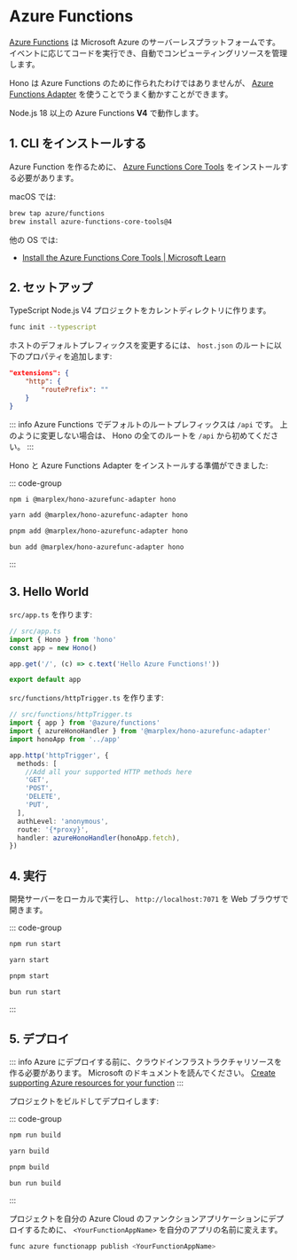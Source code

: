 # Azure Functions

[Azure Functions](https://azure.microsoft.com/en-us/products/functions) は Microsoft Azure のサーバーレスプラットフォームです。 イベントに応じてコードを実行でき、自動でコンピューティングリソースを管理します。

Hono は Azure Functions のために作られたわけではありませんが、 [Azure Functions Adapter](https://github.com/Marplex/hono-azurefunc-adapter) を使うことでうまく動かすことができます。

Node.js 18 以上の Azure Functions **V4** で動作します。

## 1. CLI をインストールする

Azure Function を作るために、 [Azure Functions Core Tools](https://learn.microsoft.com/en-us/azure/azure-functions/create-first-function-cli-typescript?pivots=nodejs-model-v4#install-the-azure-functions-core-tools) をインストールする必要があります。

macOS では:

```sh
brew tap azure/functions
brew install azure-functions-core-tools@4
```

他の OS では:

- [Install the Azure Functions Core Tools | Microsoft Learn](https://learn.microsoft.com/en-us/azure/azure-functions/create-first-function-cli-typescript?pivots=nodejs-model-v4#install-the-azure-functions-core-tools)

## 2. セットアップ

TypeScript Node.js V4 プロジェクトをカレントディレクトリに作ります。

```sh
func init --typescript
```

ホストのデフォルトプレフィックスを変更するには、 `host.json` のルートに以下のプロパティを追加します:

```json
"extensions": {
    "http": {
        "routePrefix": ""
    }
}
```

::: info
Azure Functions でデフォルトのルートプレフィックスは `/api` です。 上のように変更しない場合は、 Hono の全てのルートを `/api` から初めてください。
:::

Hono と Azure Functions Adapter をインストールする準備ができました:

::: code-group

```sh [npm]
npm i @marplex/hono-azurefunc-adapter hono
```

```sh [yarn]
yarn add @marplex/hono-azurefunc-adapter hono
```

```sh [pnpm]
pnpm add @marplex/hono-azurefunc-adapter hono
```

```sh [bun]
bun add @marplex/hono-azurefunc-adapter hono
```

:::

## 3. Hello World

`src/app.ts` を作ります:

```ts
// src/app.ts
import { Hono } from 'hono'
const app = new Hono()

app.get('/', (c) => c.text('Hello Azure Functions!'))

export default app
```

`src/functions/httpTrigger.ts` を作ります:

```ts
// src/functions/httpTrigger.ts
import { app } from '@azure/functions'
import { azureHonoHandler } from '@marplex/hono-azurefunc-adapter'
import honoApp from '../app'

app.http('httpTrigger', {
  methods: [
    //Add all your supported HTTP methods here
    'GET',
    'POST',
    'DELETE',
    'PUT',
  ],
  authLevel: 'anonymous',
  route: '{*proxy}',
  handler: azureHonoHandler(honoApp.fetch),
})
```

## 4. 実行

開発サーバーをローカルで実行し、 `http://localhost:7071` を Web ブラウザで開きます。

::: code-group

```sh [npm]
npm run start
```

```sh [yarn]
yarn start
```

```sh [pnpm]
pnpm start
```

```sh [bun]
bun run start
```

:::

## 5. デプロイ

::: info
Azure にデプロイする前に、クラウドインフラストラクチャリソースを作る必要があります。 Microsoft のドキュメントを読んでください。 [Create supporting Azure resources for your function](https://learn.microsoft.com/en-us/azure/azure-functions/create-first-function-cli-typescript?pivots=nodejs-model-v4&tabs=windows%2Cazure-cli%2Cbrowser#create-supporting-azure-resources-for-your-function)
:::

プロジェクトをビルドしてデプロイします:

::: code-group

```sh [npm]
npm run build
```

```sh [yarn]
yarn build
```

```sh [pnpm]
pnpm build
```

```sh [bun]
bun run build
```

:::

プロジェクトを自分の Azure Cloud のファンクションアプリケーションにデプロイするために、 `<YourFunctionAppName>` を自分のアプリの名前に変えます。

```sh
func azure functionapp publish <YourFunctionAppName>
```
